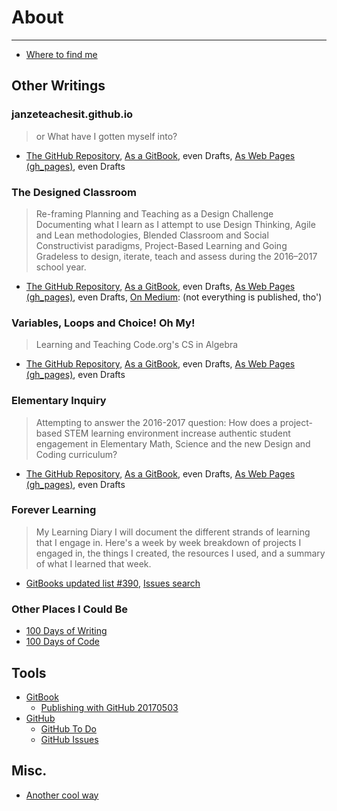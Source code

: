# About
___
- [Where to find me](https://github.com/janzeteachesit/janzeteachesit.github.io/blob/master/profiles.md) 



## Other Writings
### janzeteachesit.github.io
> or What have I gotten myself into?
- [The GitHub Repository](https://github.com/janzeteachesit/janzeteachesit.github.io), [As a GitBook](https://janzeteachesit.gitbooks.io/janzeteachesit/), even Drafts, [As Web Pages \(gh_pages\)](https://janzeteachesit.github.io/), even Drafts

### The Designed Classroom
> Re-framing Planning and Teaching as a Design Challenge
Documenting what I learn as I attempt to use Design Thinking, Agile and Lean methodologies, Blended Classroom and Social Constructivist paradigms, Project-Based Learning and Going Gradeless to design, iterate, teach and assess during the 2016–2017 school year. 
- [The GitHub Repository](https://github.com/janzeteachesit/redefining-the-classroom/), [As a GitBook](https://janzeteachesit.gitbooks.io/redefining-the-classroom/content/), even Drafts, [As Web Pages \(gh_pages\)](https://janzeteachesit.github.io/redefining-the-classroom/), even Drafts, [On Medium](https://medium.com/designed-classroom): (not everything is published, tho')

### Variables, Loops and Choice! Oh My!
> Learning and Teaching Code.org's CS in Algebra
- [The GitHub Repository](https://github.com/janzeteachesit/cs-in-algebra/), [As a GitBook](https://janzeteachesit.gitbooks.io/cs-in-algebra/content/), even Drafts, [As Web Pages \(gh_pages\)](https://janzeteachesit.github.io/cs-in-algebra/), even Drafts

### Elementary Inquiry
> Attempting to answer the 2016-2017 question:
> How does a project-based STEM learning environment increase authentic student engagement in Elementary Math, Science and the new Design and Coding curriculum?
- [The GitHub Repository](https://github.com/janzeteachesit/elementary-inquiry/), [As a GitBook](https://janzeteachesit.gitbooks.io/elementary-inquiry/content/), even Drafts, [As Web Pages \(gh_pages\)](https://janzeteachesit.github.io/elementary-inquiry/), even Drafts

### Forever Learning
> My Learning Diary
I will document the different strands of learning that I engage in. Here's a week by week breakdown of projects I engaged in, the things I created, the resources I used, and a summary of what I learned that week.
- [GitBooks updated list #390](https://github.com/janzeteachesit/Learning-Diary/issues/390), [Issues search](https://github.com/issues?utf8=%E2%9C%93&q=is%3Aopen+is%3Aissue+author%3Ajanzeteachesit+GitBooks)
 
### Other Places I Could Be
- [100 Days of Writing](https://github.com/janzeteachesit/100-days-of-writing/blob/master/docs/readme.md)
- [100 Days of Code](https://github.com/janzeteachesit/100-days-of-code/blob/master/log.md)

## Tools
- [GitBook](tools/gitbook.md)
  - [Publishing with GitHub 20170503](https://drive.google.com/open?id=1Tu_b1oixurg9lId2z3LH_ZiLz1sH9sYD9ypdmZGwE9c)
- [GitHub](https://github.com/)
  - [GitHub To Do](https://github.com/janzeteachesit#todo)
  - [GitHub Issues](https://github.com/issues?utf8=%E2%9C%93&q=is%3Aissue+author%3Ajanzeteachesit)

## Misc.
- [Another cool way](sstory.html)
